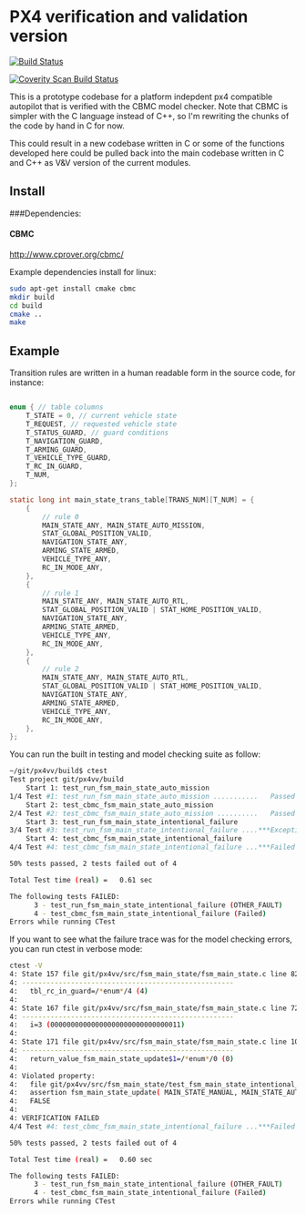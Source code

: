# PX4 verification and validation version

[![Build Status](https://travis-ci.org/jgoppert/px4vv.svg)](https://travis-ci.org/jgoppert/px4vv)

[![Coverity Scan Build Status](https://scan.coverity.com/projects/5592/badge.svg)](https://scan.coverity.com/projects/5592)

This is a prototype codebase for a platform indepdent px4 compatible autopilot that is verified with the CBMC model checker. Note that CBMC is simpler with the C language instead of C++, so I'm rewriting the chunks of the code by hand in C for now.

This could result in a new codebase written in C or some of the functions developed here could be pulled back into the main codebase written in C and C++ as V&V version of the current modules.

## Install

###Dependencies:

#### CBMC

http://www.cprover.org/cbmc/

Example dependencies install for linux:
```bash
sudo apt-get install cmake cbmc
mkdir build
cd build
cmake ..
make
```
## Example

Transition rules are written in a human readable form in the source code, for instance:

```c

enum { // table columns
	T_STATE = 0, // current vehicle state
	T_REQUEST, // requested vehicle state
	T_STATUS_GUARD, // guard conditions
	T_NAVIGATION_GUARD,
	T_ARMING_GUARD,
	T_VEHICLE_TYPE_GUARD,
	T_RC_IN_GUARD,
	T_NUM,
};

static long int main_state_trans_table[TRANS_NUM][T_NUM] = {
	{
		// rule 0
		MAIN_STATE_ANY, MAIN_STATE_AUTO_MISSION,
		STAT_GLOBAL_POSITION_VALID,
		NAVIGATION_STATE_ANY,
		ARMING_STATE_ARMED,
		VEHICLE_TYPE_ANY,
		RC_IN_MODE_ANY,
	},
	{
		// rule 1
		MAIN_STATE_ANY, MAIN_STATE_AUTO_RTL,
		STAT_GLOBAL_POSITION_VALID | STAT_HOME_POSITION_VALID,
		NAVIGATION_STATE_ANY,
		ARMING_STATE_ARMED,
		VEHICLE_TYPE_ANY,
		RC_IN_MODE_ANY,
	},
	{
		// rule 2
		MAIN_STATE_ANY, MAIN_STATE_AUTO_RTL,
		STAT_GLOBAL_POSITION_VALID | STAT_HOME_POSITION_VALID,
		NAVIGATION_STATE_ANY,
		ARMING_STATE_ARMED,
		VEHICLE_TYPE_ANY,
		RC_IN_MODE_ANY,
	},
};
```

You can run the built in testing and model checking suite as follow:
```bash
~/git/px4vv/build$ ctest
Test project git/px4vv/build
    Start 1: test_run_fsm_main_state_auto_mission
1/4 Test #1: test_run_fsm_main_state_auto_mission ...........   Passed    0.00 sec
    Start 2: test_cbmc_fsm_main_state_auto_mission
2/4 Test #2: test_cbmc_fsm_main_state_auto_mission ..........   Passed    0.23 sec
    Start 3: test_run_fsm_main_state_intentional_failure
3/4 Test #3: test_run_fsm_main_state_intentional_failure ....***Exception: Other  0.12 sec
    Start 4: test_cbmc_fsm_main_state_intentional_failure
4/4 Test #4: test_cbmc_fsm_main_state_intentional_failure ...***Failed    0.25 sec

50% tests passed, 2 tests failed out of 4

Total Test time (real) =   0.61 sec

The following tests FAILED:
	  3 - test_run_fsm_main_state_intentional_failure (OTHER_FAULT)
	  4 - test_cbmc_fsm_main_state_intentional_failure (Failed)
Errors while running CTest
```

If you want to see what the failure trace was for the model checking errors, you can
run ctest in verbose mode:
```bash
ctest -V
4: State 157 file git/px4vv/src/fsm_main_state/fsm_main_state.c line 82 function fsm_main_state_update thread 0
4: ----------------------------------------------------
4:   tbl_rc_in_guard=/*enum*/4 (4)
4: 
4: State 167 file git/px4vv/src/fsm_main_state/fsm_main_state.c line 72 function fsm_main_state_update thread 0
4: ----------------------------------------------------
4:   i=3 (00000000000000000000000000000011)
4: 
4: State 171 file git/px4vv/src/fsm_main_state/fsm_main_state.c line 102 function fsm_main_state_update thread 0
4: ----------------------------------------------------
4:   return_value_fsm_main_state_update$1=/*enum*/0 (0)
4: 
4: Violated property:
4:   file git/px4vv/src/fsm_main_state/test_fsm_main_state_intentional_failure.c line 9 function main
4:   assertion fsm_main_state_update( MAIN_STATE_MANUAL, MAIN_STATE_AUTO_RTL, STAT_GLOBAL_POSITION_VALID, NAVIGATION_STATE_ANY, ARMING_STATE_ARMED, VEHICLE_TYPE_FIXED_WING, RC_IN_MODE_DEFAULT) == MAIN_STATE_AUTO_RTL
4:   FALSE
4: 
4: VERIFICATION FAILED
4/4 Test #4: test_cbmc_fsm_main_state_intentional_failure ...***Failed    0.24 sec

50% tests passed, 2 tests failed out of 4

Total Test time (real) =   0.60 sec

The following tests FAILED:
	  3 - test_run_fsm_main_state_intentional_failure (OTHER_FAULT)
	  4 - test_cbmc_fsm_main_state_intentional_failure (Failed)
Errors while running CTest
```

